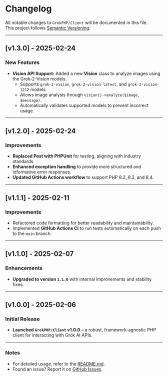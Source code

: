 # Changelog

All notable changes to `GrokPHP/Client` will be documented in this file.  
This project follows [Semantic Versioning](https://semver.org/).

---

## [v1.3.0] - 2025-02-24
### New Features
- **Vision API Support:** Added a new **Vision** class to analyze images using the Grok-2-Vision models.
    - Supports `grok-2-vision`, `grok-2-vision-latest`, and `grok-2-vision-1212` models.
    - Allows image analysis through `vision()->analyze($image, $message)`.
    - Automatically validates supported models to prevent incorrect usage.

---

## [v1.2.0] - 2025-02-24
### Improvements
- **Replaced Pest with PHPUnit** for testing, aligning with industry standards.
- **Enhanced exception handling** to provide more structured and informative error responses.
- **Updated GitHub Actions workflow** to support PHP 8.2, 8.3, and 8.4.

---

## [v1.1.1] - 2025-02-11
### Improvements
- Refactored code formatting for better readability and maintainability.
- Implemented **GitHub Actions CI** to run tests automatically on each push to the `main` branch.

---

## [v1.1.0] - 2025-02-07
### Enhancements
- **Upgraded to version `1.1.0`** with internal improvements and stability fixes.

---

## [v1.0.0] - 2025-02-06
### Initial Release
- **Launched `GrokPHP/Client` v1.0.0** – a robust, framework-agnostic PHP client for interacting with Grok AI APIs.

---

### Notes
- For detailed usage, refer to the [README.md](README.md).
- Found an issue? Report it on [GitHub Issues](https://github.com/grok-php/client/issues).

